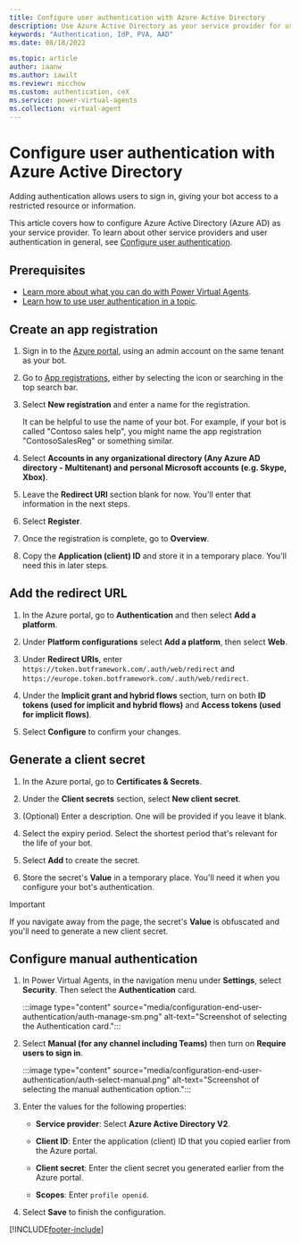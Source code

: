 ```yaml
---
title: Configure user authentication with Azure Active Directory
description: Use Azure Active Directory as your service provider for user authentication.
keywords: "Authentication, IdP, PVA, AAD"
ms.date: 08/18/2022

ms.topic: article
author: iaanw
ms.author: iawilt
ms.reviewr: micchow
ms.custom: authentication, ceX
ms.service: power-virtual-agents
ms.collection: virtual-agent
---
```


# Configure user authentication with Azure Active Directory

Adding authentication allows users to sign in, giving your bot access to a restricted resource or information.

This article covers how to configure Azure Active Directory (Azure AD) as your service provider. To learn about other service providers and user authentication in general, see [Configure user authentication](configuration-end-user-authentication.md).

## Prerequisites

- [Learn more about what you can do with Power Virtual Agents](fundamentals-what-is-power-virtual-agents.md).
- [Learn how to use user authentication in a topic](advanced-end-user-authentication.md).

## Create an app registration

1. Sign in to the [Azure portal](https://portal.azure.com), using an admin account on the same tenant as your bot.

1. Go to [App registrations](https://portal.azure.com/#blade/Microsoft_AAD_RegisteredApps/ApplicationsListBlade), either by selecting the icon or searching in the top search bar.

1. Select **New registration** and enter a name for the registration.  

    It can be helpful to use the name of your bot. For example, if your bot is called "Contoso sales help", you might name the app registration "ContosoSalesReg" or something similar.

1. Select **Accounts in any organizational directory (Any Azure AD directory - Multitenant) and personal Microsoft accounts (e.g. Skype, Xbox)**.

1. Leave the **Redirect URI** section blank for now. You'll enter that information in the next steps.

1. Select **Register**.

1. Once the registration is complete, go to **Overview**.

1. Copy the **Application (client) ID** and store it in a temporary place. You'll need this in later steps.

## Add the redirect URL

1. In the Azure portal, go to **Authentication** and then select **Add a platform**.

1. Under **Platform configurations** select **Add a platform**, then select **Web**.

1. Under **Redirect URIs**, enter `https://token.botframework.com/.auth/web/redirect` and `https://europe.token.botframework.com/.auth/web/redirect`.

1. Under the **Implicit grant and hybrid flows** section, turn on both **ID tokens (used for implicit and hybrid flows)** and **Access tokens (used for implicit flows)**.

1. Select **Configure** to confirm your changes.

## Generate a client secret

1. In the Azure portal, go to **Certificates & Secrets**.

1. Under the **Client secrets** section, select **New client secret**.

1. (Optional) Enter a description. One will be provided if you leave it blank.

1. Select the expiry period. Select the shortest period that's relevant for the life of your bot.

1. Select **Add** to create the secret.

1. Store the secret's **Value** in a temporary place. You'll need it when you configure your bot's authentication.

> [!IMPORTANT]
> If you navigate away from the page, the secret's **Value** is obfuscated and you'll need to generate a new client secret.

## Configure manual authentication

1. In Power Virtual Agents, in the navigation menu under **Settings**, select **Security**. Then select the **Authentication** card.

    :::image type="content" source="media/configuration-end-user-authentication/auth-manage-sm.png" alt-text="Screenshot of selecting the Authentication card.":::

1. Select **Manual (for any channel including Teams)** then turn on **Require users to sign in**.

    :::image type="content" source="media/configuration-end-user-authentication/auth-select-manual.png" alt-text="Screenshot of selecting the manual authentication option.":::

1. Enter the values for the following properties:

    - **Service provider**: Select **Azure Active Directory V2**.

    - **Client ID**: Enter the application (client) ID that you copied earlier from the Azure portal.

    - **Client secret**: Enter the client secret you generated earlier from the Azure portal.

    - **Scopes**: Enter `profile openid`.

1. Select **Save** to finish the configuration.

[!INCLUDE[footer-include](includes/footer-banner.md)]
